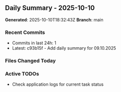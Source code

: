 ## Daily Summary - 2025-10-10

**Generated**: 2025-10-10T18:32:43Z
**Branch**: main


### Recent Commits
- Commits in last 24h: 1
- Latest: c93b15f - Add daily summary for 09.10.2025

### Files Changed Today

### Active TODOs
- Check application logs for current task status

